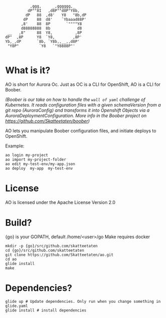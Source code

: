 ```
           ,ggg,     _,gggggg,_         
          dP""8I   ,d8P""d8P"Y8b,     
         dP   88  ,d8'   Y8   "8b,dP 
        dP    88  d8'    `Ybaaad88P'
       ,8'    88  8P       `""""Y8  
       d88888888  8b            d8  
 __   ,8"     88  Y8,          ,8P    
dP"  ,8P      Y8  `Y8,        ,8P'      
Yb,_,dP       `8b, `Y8b,,__,,d8P'   
 "Y8P"         `Y8   `"Y8888P"'      
 
 ```
 
 # What is it?
 AO is short for Aurora Oc.  Just as OC is a CLI for OpenShift, AO is a CLI for Boober.  
 
 _(Boober is our take on how to handle the `wall of yaml` challenge of Kubernetes. It reads configuration files with a given
 schemaVersion from a git repo (AuroraConfig) and transforms it into Openshift Objects via a AuroraDeploymentConfiguration. 
 More info in the Boober project on https://github.com/Skatteetaten/boober)_
 
 AO lets you manipulate Boober configuration files, and initiate deploys to OpenShift.
 
 Example:
 
 ```
 ao login my-project
 ao import my-project-folder
 ao edit my-test-env/my-app.json
 ao deploy  my-app  my-test-env
 ```
 
 # License
 AO is licensed under the Apache License Version 2.0
 
 # Build?
 {go} is your GOPATH, default /home/\<user>/go
 Make requires docker

 
 ```
mkdir -p {go}/src/github.com/skatteetaten
cd {go}/src/github.com/skatteetaten
git clone https://github.com/Skatteetaten/ao.git
cd ao
glide install
make
 
 ```
 
 
 # Dependencies?
 
 ```
 glide up # Update dependencies. Only run when you change something in glide.yaml
 glide install # install dependencies
 ```